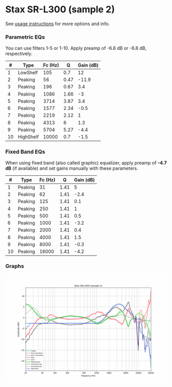 # Stax SR-L300 (sample 2)
See [usage instructions](https://github.com/jaakkopasanen/AutoEq#usage) for more options and info.

### Parametric EQs
You can use filters 1-5 or 1-10. Apply preamp of -6.8 dB or -6.8 dB, respectively.

|   # | Type      |   Fc (Hz) |    Q |   Gain (dB) |
|-----|-----------|-----------|------|-------------|
|   1 | LowShelf  |       105 | 0.7  |        12   |
|   2 | Peaking   |        56 | 0.47 |       -11.9 |
|   3 | Peaking   |       196 | 0.67 |         3.4 |
|   4 | Peaking   |      1086 | 1.66 |        -3   |
|   5 | Peaking   |      3714 | 3.87 |         3.4 |
|   6 | Peaking   |      1577 | 2.34 |        -0.5 |
|   7 | Peaking   |      2219 | 2.12 |         1   |
|   8 | Peaking   |      4313 | 6    |         1.3 |
|   9 | Peaking   |      5704 | 5.27 |        -4.4 |
|  10 | HighShelf |     10000 | 0.7  |        -1.5 |

### Fixed Band EQs
When using fixed band (also called graphic) equalizer, apply preamp of **-4.7 dB** (if available) and set gains manually with these parameters.

|   # | Type    |   Fc (Hz) |    Q |   Gain (dB) |
|-----|---------|-----------|------|-------------|
|   1 | Peaking |        31 | 1.41 |         5   |
|   2 | Peaking |        62 | 1.41 |        -2.4 |
|   3 | Peaking |       125 | 1.41 |         0.1 |
|   4 | Peaking |       250 | 1.41 |         1   |
|   5 | Peaking |       500 | 1.41 |         0.5 |
|   6 | Peaking |      1000 | 1.41 |        -3.2 |
|   7 | Peaking |      2000 | 1.41 |         0.4 |
|   8 | Peaking |      4000 | 1.41 |         1.5 |
|   9 | Peaking |      8000 | 1.41 |        -0.3 |
|  10 | Peaking |     16000 | 1.41 |        -4.2 |

### Graphs
![](./Stax%20SR-L300%20(sample%202).png)
